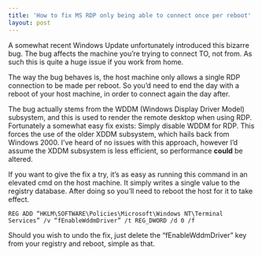 ```yaml
---
title: 'How to fix MS RDP only being able to connect once per reboot'
layout: post
---
```


A somewhat recent Windows Update unfortunately introduced this bizarre bug. The bug affects the machine you’re trying to connect TO, not from. As such this is quite a huge issue if you work from home.

The way the bug behaves is, the host machine only allows a single RDP connection to be made per reboot. So you’d need to end the day with a reboot of your host machine, in order to connect again the day after.

The bug actually stems from the WDDM (Windows Display Driver Model) subsystem, and this is used to render the remote desktop when using RDP. Fortunately a somewhat easy fix exists: Simply disable WDDM for RDP. This forces the use of the older XDDM subsystem, which hails back from Windows 2000. I’ve heard of no issues with this approach, however I’d assume the XDDM subsystem is less efficient, so performance **could** be altered.

If you want to give the fix a try, it’s as easy as running this command in an elevated cmd on the host machine. It simply writes a single value to the registry database. After doing so you’ll need to reboot the host for it to take effect.

`REG ADD “HKLM\SOFTWARE\Policies\Microsoft\Windows NT\Terminal Services” /v “fEnableWddmDriver” /t REG_DWORD /d 0 /f`

Should you wish to undo the fix, just delete the “fEnableWddmDriver” key from your registry and reboot, simple as that.